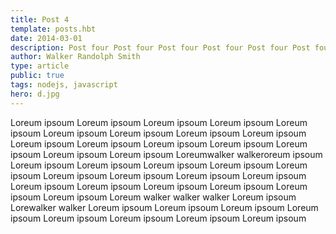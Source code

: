 ```yaml
---
title: Post 4
template: posts.hbt
date: 2014-03-01
description: Post four Post four Post four Post four Post four Post four Post four Post four Post four Post four
author: Walker Randolph Smith
type: article
public: true
tags: nodejs, javascript
hero: d.jpg
---
```


Loreum ipsoum Loreum ipsoum  Loreum ipsoum  Loreum ipsoum Loreum ipsoum
Loreum ipsoum Loreum ipsoum  Loreum ipsoum  Loreum ipsoum Loreum ipsoum
Loreum ipsoum Loreum ipsoum  Loreum ipsoum  Loreum ipsoum Loreum ipsoum
Loreum ipsoum Loreumwalker walkeroreum ipsoum  Loreum ipsoum Loreum ipsoum
Loreum ipsoum Loreum ipsoum  Loreum ipsoum  Loreum ipsoum Loreum ipsoum
Loreum ipsoum Loreum ipsoum  Loreum ipsoum  Loreum ipsoum Loreum ipsoum
Loreum ipsoum Loreum ipsoum  Loreum ipsoum  Loreum walker walker walker
Loreum ipsoum Lorewalker walker  Loreum ipsoum  Loreum ipsoum Loreum ipsoum
Loreum ipsoum Loreum ipsoum  Loreum ipsoum  Loreum ipsoum Loreum ipsoum
